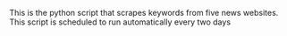 This is the python script that scrapes keywords from five news websites.
This script is scheduled to run automatically every two days

